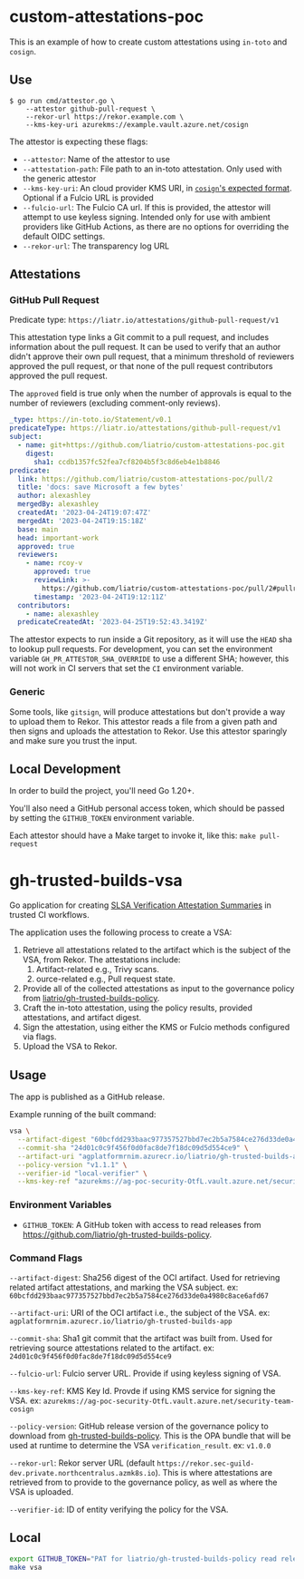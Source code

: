 # custom-attestations-poc

This is an example of how to create custom attestations using `in-toto` and `cosign`.

## Use

```shell
$ go run cmd/attestor.go \
    --attestor github-pull-request \
    --rekor-url https://rekor.example.com \
    --kms-key-uri azurekms://example.vault.azure.net/cosign
```

The attestor is expecting these flags:
- `--attestor`: Name of the attestor to use
- `--attestation-path`: File path to an in-toto attestation. Only used with the generic attestor
- `--kms-key-uri`: An cloud provider KMS URI, in [`cosign`'s expected format](https://docs.sigstore.dev/cosign/kms_support/). Optional if a Fulcio URL is provided
- `--fulcio-url`: The Fulcio CA url. If this is provided, the attestor will attempt to use keyless signing. Intended only for use with ambient providers like GitHub Actions, as there are no options for overriding the default OIDC settings.
- `--rekor-url`: The transparency log URL

## Attestations

### GitHub Pull Request

Predicate type: `https://liatr.io/attestations/github-pull-request/v1`

This attestation type links a Git commit to a pull request, and includes information about the pull request.
It can be used to verify that an author didn't approve their own pull request, that a minimum threshold of reviewers approved the pull request,
or that none of the pull request contributors approved the pull request.

The `approved` field is true only when the number of approvals is equal to the number of reviewers (excluding comment-only reviews).

```yaml
_type: https://in-toto.io/Statement/v0.1
predicateType: https://liatr.io/attestations/github-pull-request/v1
subject:
  - name: git+https://github.com/liatrio/custom-attestations-poc.git
    digest:
      sha1: ccdb1357fc52fea7cf8204b5f3c8d6eb4e1b8846
predicate:
  link: https://github.com/liatrio/custom-attestations-poc/pull/2
  title: 'docs: save Microsoft a few bytes'
  author: alexashley
  mergedBy: alexashley
  createdAt: '2023-04-24T19:07:47Z'
  mergedAt: '2023-04-24T19:15:18Z'
  base: main
  head: important-work
  approved: true
  reviewers:
    - name: rcoy-v
      approved: true
      reviewLink: >-
        https://github.com/liatrio/custom-attestations-poc/pull/2#pullrequestreview-1398643433
      timestamp: '2023-04-24T19:12:11Z'
  contributors:
    - name: alexashley
  predicateCreatedAt: '2023-04-25T19:52:43.3419Z'
```

The attestor expects to run inside a Git repository, as it will use the `HEAD` sha to lookup pull requests.
For development, you can set the environment variable `GH_PR_ATTESTOR_SHA_OVERRIDE` to use a different SHA; however, this will not work in CI servers
that set the `CI` environment variable.

### Generic

Some tools, like `gitsign`, will produce attestations but don't provide a way to upload them to Rekor.
This attestor reads a file from a given path and then signs and uploads the attestation to Rekor.
Use this attestor sparingly and make sure you trust the input.

## Local Development

In order to build the project, you'll need Go 1.20+.

You'll also need a GitHub personal access token, which should be passed by setting the `GITHUB_TOKEN` environment variable.

Each attestor should have a Make target to invoke it, like this: `make pull-request`


# gh-trusted-builds-vsa

Go application for creating [SLSA Verification Attestation Summaries](https://slsa.dev/verification_summary) in trusted
CI workflows.

The application uses the following process to create a VSA:

1. Retrieve all attestations related to the artifact which is the subject of the VSA, from Rekor.
   The attestations include:
    1. Artifact-related e.g., Trivy scans.
    1. ource-related e.g., Pull request state.
1. Provide all of the collected attestations as input to the governance policy from [liatrio/gh-trusted-builds-policy](https://github.com/liatrio/gh-trusted-builds-policy).
1. Craft the in-toto attestation, using the policy results, provided attestations, and artifact digest.
1. Sign the attestation, using either the KMS or Fulcio methods configured via flags.
1. Upload the VSA to Rekor.

## Usage

The app is published as a GitHub release.

Example running of the built command:
```bash
vsa \
  --artifact-digest "60bcfdd293baac977357527bbd7ec2b5a7584ce276d33de0a4980c8ace6afd67" \
  --commit-sha "24d01c0c9f456f0d0fac8de7f18dc09d5d554ce9" \
  --artifact-uri "agplatformrnim.azurecr.io/liatrio/gh-trusted-builds-app" \
  --policy-version "v1.1.1" \
  --verifier-id "local-verifier" \
  --kms-key-ref "azurekms://ag-poc-security-OtfL.vault.azure.net/security-team-cosign"
```

### Environment Variables

- `GITHUB_TOKEN`: A GitHub token with access to read releases from https://github.com/liatrio/gh-trusted-builds-policy.

### Command Flags

`--artifact-digest`: Sha256 digest of the OCI artifact.
Used for retrieving related artifact attestations, and marking the VSA subject.
ex: `60bcfdd293baac977357527bbd7ec2b5a7584ce276d33de0a4980c8ace6afd67`

`--artifact-uri`: URI of the OCI artifact i.e., the subject of the VSA.
ex: `agplatformrnim.azurecr.io/liatrio/gh-trusted-builds-app`

`--commit-sha`: Sha1 git commit that the artifact was built from.
Used for retrieving source attestations related to the artifact.
ex: `24d01c0c9f456f0d0fac8de7f18dc09d5d554ce9`

`--fulcio-url`: Fulcio server URL.
Provide if using keyless signing of VSA.

`--kms-key-ref`: KMS Key Id.
Provde if using KMS service for signing the VSA.
ex: `azurekms://ag-poc-security-OtfL.vault.azure.net/security-team-cosign`

`--policy-version`: GitHub release version of the governance policy to download from [gh-trusted-builds-policy](https://github.com/liatrio/gh-trusted-builds-policy).
This is the OPA bundle that will be used at runtime to determine the VSA `verification_result`.
ex: `v1.0.0`

`--rekor-url`: Rekor server URL (default `https://rekor.sec-guild-dev.private.northcentralus.azmk8s.io`).
This is where attestations are retrieved from to provide to the governance policy, as well as where the VSA is uploaded.

`--verifier-id`: ID of entity verifying the policy for the VSA.

## Local

```bash
export GITHUB_TOKEN="PAT for liatrio/gh-trusted-builds-policy read release"
make vsa
```
